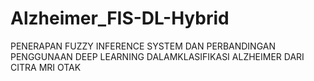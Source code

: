# Alzheimer_FIS-DL-Hybrid
PENERAPAN FUZZY INFERENCE SYSTEM DAN PERBANDINGAN PENGGUNAAN DEEP LEARNING DALAMKLASIFIKASI ALZHEIMER DARI CITRA MRI OTAK
